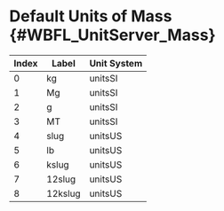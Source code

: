 Default Units of Mass {#WBFL_UnitServer_Mass}
===================

| Index | Label | Unit System |
|-------|-------|-------------|
0 | kg | unitsSI
1 | Mg | unitsSI
2 | g | unitsSI
3 | MT | unitsSI
4 | slug | unitsUS
5 | lb | unitsUS
6 | kslug | unitsUS
7 | 12slug | unitsUS
8 | 12kslug | unitsUS
